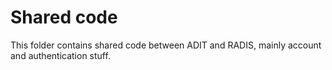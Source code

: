 # Shared code

This folder contains shared code between ADIT and RADIS, mainly account and authentication stuff.
